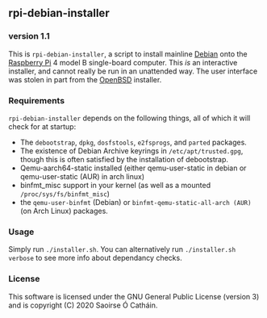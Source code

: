 ## rpi-debian-installer
### version 1.1
This is `rpi-debian-installer`, a script to install mainline [Debian](http://debian.org) onto the [Raspberry Pi](https://raspberrypi.org) 4 model B single-board computer.
This *is* an interactive installer, and cannot really be run in an unattended way.
The user interface was stolen in part from the [OpenBSD](https://openbsd.org/) installer.
### Requirements
`rpi-debian-installer` depends on the following things, all of which it will check for at startup:

* The `debootstrap`, `dpkg`, `dosfstools`, `e2fsprogs`, and `parted` packages.
* The existence of Debian Archive keyrings in `/etc/apt/trusted.gpg`, though this is often satisfied by the installation of debootstrap.
* Qemu-aarch64-static installed (either qemu-user-static in debian or qemu-user-static (AUR) in arch linux)
* binfmt_misc support in your kernel (as well as a mounted `/proc/sys/fs/binfmt_misc`)
* the `qemu-user-binfmt` (Debian) or `binfmt-qemu-static-all-arch (AUR)` (on Arch Linux) packages.

### Usage
Simply run `./installer.sh`. You can alternatively run `./installer.sh verbose` to see more info about dependancy checks.

### License
This software is licensed under the GNU General Public License (version 3) and is copyright (C) 2020 Saoirse Ó Catháin.
